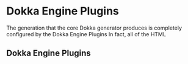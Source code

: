 # Dokka Engine Plugins

The generation that the core Dokka generator produces is completely 
configured by the Dokka Engine Plugins
In fact, all of the HTML 

## Dokka Engine Plugins
